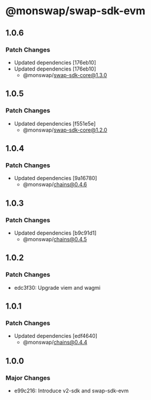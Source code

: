 # @monswap/swap-sdk-evm

## 1.0.6

### Patch Changes

- Updated dependencies [176eb10]
- Updated dependencies [176eb10]
  - @monswap/swap-sdk-core@1.3.0

## 1.0.5

### Patch Changes

- Updated dependencies [f551e5e]
  - @monswap/swap-sdk-core@1.2.0

## 1.0.4

### Patch Changes

- Updated dependencies [9a16780]
  - @monswap/chains@0.4.6

## 1.0.3

### Patch Changes

- Updated dependencies [b9c91d1]
  - @monswap/chains@0.4.5

## 1.0.2

### Patch Changes

- edc3f30: Upgrade viem and wagmi

## 1.0.1

### Patch Changes

- Updated dependencies [edf4640]
  - @monswap/chains@0.4.4

## 1.0.0

### Major Changes

- e99c216: Introduce v2-sdk and swap-sdk-evm
